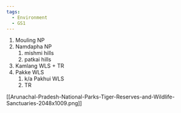 ```yaml
---
tags:
  - Environment
  - GS1
---
```

1. Mouling NP
2. Namdapha NP
	1. mishmi hills
	2. patkai hills
3. Kamlang WLS + TR
4. Pakke WLS
	1. k/a Pakhui WLS
	2. TR

[[Arunachal-Pradesh-National-Parks-Tiger-Reserves-and-Wildlife-Sanctuaries-2048x1009.png]]